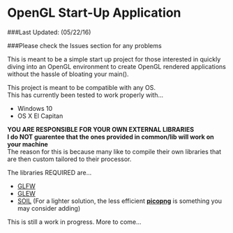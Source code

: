 # OpenGL Start-Up Application
###Last Updated: (05/22/16)  

###Please check the Issues section for any problems

This is meant to be a simple start up project for those interested in quickly diving into an OpenGL
environment to create OpenGL rendered applications without the hassle of bloating your main().

This project is meant to be compatible with any OS.  
This has currently been tested to work properly with...
- Windows 10
- OS X El Capitan

**YOU ARE RESPONSIBLE FOR YOUR OWN EXTERNAL LIBRARIES**  
**I do NOT guarentee that the ones provided in common/lib will work on your machine**  
The reason for this is because many like to compile their own libraries that are then custom tailored to their processor.

The libraries REQUIRED are...  
- [GLFW](http://www.glfw.org/download.html)
- [GLEW](http://glew.sourceforge.net/)  
- [SOIL](http://www.lonesock.net/soil.html) (For a lighter solution, the less efficient [**picopng**](http://lodev.org/lodepng/picopng.cpp) is something you may consider adding)

This is still a work in progress. More to come...
